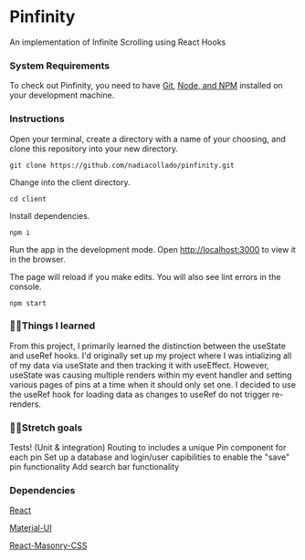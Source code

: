 # Pinfinity
An implementation of Infinite Scrolling using React Hooks

### System Requirements

To check out Pinfinity, you need to have [Git](https://git-scm.com/), [Node, and NPM](https://nodejs.org/en/) installed on your development machine. 

### Instructions

Open your terminal, create a directory with a name of your choosing, and clone this repository into your new directory.

```git clone https://github.com/nadiacollado/pinfinity.git```

Change into the client directory.

```cd client```

Install dependencies.

```npm i ```

Run the app in the development mode. Open [http://localhost:3000](http://localhost:3000) to view it in the browser.

The page will reload if you make edits. You will also see lint errors in the console.

```npm start```

### 🙋🏻‍Things I learned

From this project, I primarily learned the distinction between the useState and useRef hooks. I'd originally set up my project where I was intializing all of my data via useState and then tracking it with useEffect. However, useState was causing multiple renders within my event handler and setting various pages of pins at a time when it should only set one. I decided to use the useRef hook for loading data as changes to useRef do not trigger re-renders.


### 🧘🏻‍Stretch goals
Tests! (Unit & integration)
Routing to includes a unique Pin component for each pin 
Set up a database and login/user capibilities to enable the "save" pin functionality 
Add search bar functionality 

### Dependencies

[React](https://reactjs.org/)

[Material-UI](https://material-ui.com/)

[React-Masonry-CSS](https://www.npmjs.com/package/react-masonry-css)
